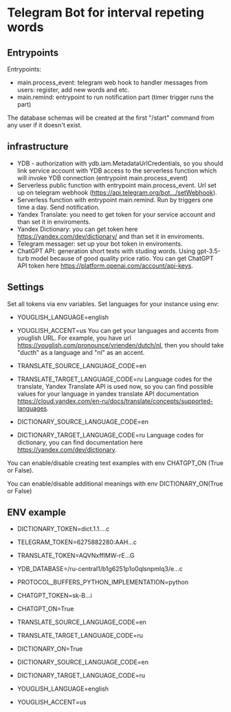 # Telegram Bot for interval repeting words

## Entrypoints

Entrypoints:
- main.process_event: telegram web hook to handler messages from users: register, add new words and etc.
- main.remind: entrypoint to run notification part (timer trigger runs the part) 

The database schemas will be created at the first "/start" command from any user if it doesn't exist.

## infrastructure

- YDB - authorization with ydb.iam.MetadataUrlCredentials, so you should link service account with YDB access to the serverless function which will invoke YDB connection (entrypoint  main.process_event)
- Serverless public function with entrypoint main.process_event. Url set up on telegram webhook (https://api.telegram.org/bot.../setWebhook).
- Serverless function with entrypoint main.remind. Run by triggers one time a day. Send notification.
- Yandex Translate: you need to get token for your service account and than set it in enviroments.
- Yandex Dictionary: you can get token here https://yandex.com/dev/dictionary/ and than set it  in enviroments.
- Telegram messager: set up your bot token in enviroments.
- ChatGPT API: generation short texts with studing words. Using gpt-3.5-turb model because of good quality price ratio. You can get ChatGPT API token here https://platform.openai.com/account/api-keys.

## Settings
Set all tokens  via env variables.
Set languages for your instance using env:
- YOUGLISH_LANGUAGE=english 
- YOUGLISH_ACCENT=us
You can get your languages and accents from youglish URL. For example, you have url https://youglish.com/pronounce/vrienden/dutch/nl, then you should take "ducth" as a language and "nl" as an accent.

- TRANSLATE_SOURCE_LANGUAGE_CODE=en
- TRANSLATE_TARGET_LANGUAGE_CODE=ru
Language codes for the translate, Yandex Translate API is used now, so you can find possible values for your language in yandex translate API documentation https://cloud.yandex.com/en-ru/docs/translate/concepts/supported-languages.
- DICTIONARY_SOURCE_LANGUAGE_CODE=en
- DICTIONARY_TARGET_LANGUAGE_CODE=ru
Language codes for dictionary, you can find documentation here https://yandex.com/dev/dictionary.

You can enable/disable creating text examples with env CHATGPT_ON (True or False).
    
You can enable/disable additional meanings  with env DICTIONARY_ON(True or False)

## ENV example
- DICTIONARY_TOKEN=dict.1.1....c
- TELEGRAM_TOKEN=6275882280:AAH...c
- TRANSLATE_TOKEN=AQVNxffIMW-rE...G
- YDB_DATABASE=/ru-central1/b1g6251p1o0qlsnpmlq3/e...c
- PROTOCOL_BUFFERS_PYTHON_IMPLEMENTATION=python
- CHATGPT_TOKEN=sk-B...i

- CHATGPT_ON=True 
- TRANSLATE_SOURCE_LANGUAGE_CODE=en
- TRANSLATE_TARGET_LANGUAGE_CODE=ru

- DICTIONARY_ON=True
- DICTIONARY_SOURCE_LANGUAGE_CODE=en
- DICTIONARY_TARGET_LANGUAGE_CODE=ru

- YOUGLISH_LANGUAGE=english
- YOUGLISH_ACCENT=us
